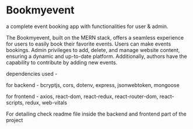 # Bookmyevent
a complete event booking app with functionalities for user & admin.

The Bookmyevent, built on the MERN stack, offers a seamless experience for users to easily book their favorite events. Users can make events bookings. Admin privileges to add, delete, and manage website content, ensuring a dynamic and up-to-date platform. Additionally, authors have the capability to contribute by adding new events.

dependencies used - 

for backend - bcryptjs, cors, dotenv, express, jsonwebtoken, mongoose

for frontend - axios, react-dom, react-redux, react-router-dom, react-scripts, redux, web-vitals

For detailing check readme file inside the backend and frontend part of the project
